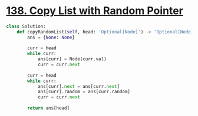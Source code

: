# [138. Copy List with Random Pointer](https://leetcode.com/problems/copy-list-with-random-pointer/)

```py
class Solution:
    def copyRandomList(self, head: 'Optional[Node]') -> 'Optional[Node]':
        ans = {None: None}
        
        curr = head
        while curr:
            ans[curr] = Node(curr.val)
            curr = curr.next
        
        curr = head
        while curr:
            ans[curr].next = ans[curr.next]
            ans[curr].random = ans[curr.random]
            curr = curr.next
            
        return ans[head]
```